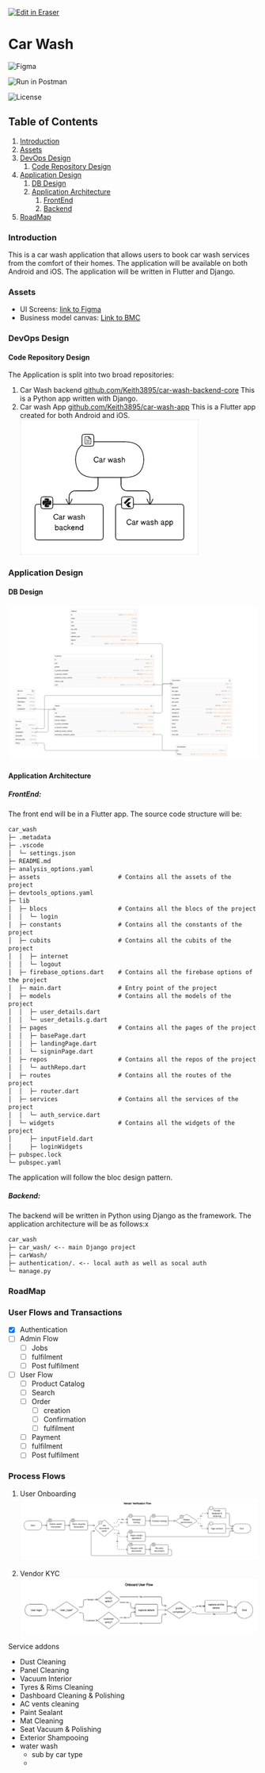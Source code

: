 <p><a target="_blank" href="https://app.eraser.io/workspace/18LcLCCLXKxtpvQ6rrf4" id="edit-in-eraser-github-link"><img alt="Edit in Eraser" src="https://firebasestorage.googleapis.com/v0/b/second-petal-295822.appspot.com/o/images%2Fgithub%2FOpen%20in%20Eraser.svg?alt=media&amp;token=968381c8-a7e7-472a-8ed6-4a6626da5501"></a></p>

# Car Wash
![Figma](https://img.shields.io/badge/figma-%23F24E1E.svg?style=for-the-badge&logo=figma&logoColor=white "")

![Run in Postman](https://run.pstmn.io/button.svg "")

![License](https://img.shields.io/static/v1?label=license&message=CC-BY-NC-ND-4.0&color=green "")

## Table of Contents
1. [﻿Introduction](#introduction)  
2. [﻿Assets](#assets)  
3. [﻿DevOps Design](#devops-design)  
    1. [﻿Code Repository Design](#code-repository-design) 
4. [﻿Application Design](#application-design)  
    1. [﻿DB Design](#db-design)  
    2. [﻿Application Architecture](#application-architecture)  
        1. [﻿FrontEnd](#frontend)  
        2. [﻿Backend](#backend) 
5. [﻿RoadMap](#roadmap) 
### Introduction
This is a car wash application that allows users to book car wash services from the comfort of their homes. The application will be available on both Android and iOS. The application will be written in Flutter and Django.

### Assets
- UI Screens: [﻿link to Figma](https://www.figma.com/file/QbtwZGMvLuDpGXR2IcB7A3/Car-wash?type=design&node-id=0%3A1&mode=design&t=n68WTHlcaHpY86EO-1)  
- Business model canvas: [﻿Link to BMC](https://app.mural.co/t/keithfranklin6506/m/keithfranklin6506/1699966821684/e68a321ade3318162db526e676f4d3042aea0be4?sender=ud754661bd71ca9e639dd5444) 
### DevOps Design
#### Code Repository Design
The Application is split into two broad repositories:

1. Car Wash backend [﻿github.com/Keith3895/car-wash-backend-core](https://github.com/Keith3895/car-wash-backend-core) 
This is a Python app written with Django.
2. Car wash App [﻿github.com/Keith3895/car-wash-app](https://github.com/Keith3895/car-wash-app) 
This is a Flutter app created for both Android and iOS.
![repo Design](/.eraser/18LcLCCLXKxtpvQ6rrf4___reS6fUv66LcKWYn8yV2OvCPvwSm2___---figure---9mFU8BHBViaZrvgOj1cWw---figure---Ea6JM1DUewB3N9lfHsKzgQ.png "repo Design")

### Application Design
#### DB Design
![DB Design](/.eraser/18LcLCCLXKxtpvQ6rrf4___reS6fUv66LcKWYn8yV2OvCPvwSm2___---figure---Yizr3dNexy7OuRzz8ZjYu---figure---vyol61PVHORl1GLe6_LiGQ.png "DB Design")

#### Application Architecture
##### FrontEnd:
The front end will be in a Flutter app. The source code structure will be:

```
car_wash
├─ .metadata
├─ .vscode
│  └─ settings.json
├─ README.md
├─ analysis_options.yaml
├─ assets                      # Contains all the assets of the project
├─ devtools_options.yaml   
├─ lib
│  ├─ blocs                    # Contains all the blocs of the project
│  │  └─ login 
│  ├─ constants                # Contains all the constants of the project
│  ├─ cubits                   # Contains all the cubits of the project
│  │  ├─ internet
│  │  └─ logout
│  ├─ firebase_options.dart    # Contains all the firebase options of the project
│  ├─ main.dart                # Entry point of the project
│  ├─ models                   # Contains all the models of the project
│  │  ├─ user_details.dart
│  │  └─ user_details.g.dart
│  ├─ pages                    # Contains all the pages of the project
│  │  ├─ basePage.dart
│  │  ├─ landingPage.dart
│  │  └─ signinPage.dart
│  ├─ repos                    # Contains all the repos of the project
│  │  └─ authRepo.dart
│  ├─ routes                   # Contains all the routes of the project
│  │  ├─ router.dart
│  ├─ services                 # Contains all the services of the project
│  │  └─ auth_service.dart
│  └─ widgets                  # Contains all the widgets of the project
│     ├─ inputField.dart
│     ├─ loginWidgets
├─ pubspec.lock
└─ pubspec.yaml
```
The application will follow the bloc design pattern.

##### Backend:
The backend will be written in Python using Django as the framework. The application architecture will be as follows:x

```
car_wash
├─ car_wash/ <-- main Django project
├─ carWash/
├─ authentication/. <-- local auth as well as socal auth
└─ manage.py
```
### RoadMap
### User Flows and Transactions
- [x] Authentication
- [ ] Admin Flow
    - [ ] Jobs
    - [ ] fulfilment
    - [ ] Post fulfilment
- [ ] User Flow
    - [ ] Product Catalog
    - [ ] Search
    - [ ] Order 
        - [ ] creation
        - [ ] Confirmation
        - [ ] fulfilment
    - [ ] Payment
    - [ ] fulfilment
    - [ ] Post fulfilment
### Process Flows
1. User Onboarding
![Vendor Verification Flow](/.eraser/18LcLCCLXKxtpvQ6rrf4___reS6fUv66LcKWYn8yV2OvCPvwSm2___---figure---_uJKq4Wzfx0tB0wmfkP0F---figure---8IPrhxbv7nbIc3ZgK3RKfg.png "Vendor Verification Flow")

1. Vendor KYC
![User Onboarding flow](/.eraser/18LcLCCLXKxtpvQ6rrf4___reS6fUv66LcKWYn8yV2OvCPvwSm2___---figure---TWIHcSVbmq70FnkKDArgY---figure---eX196IJiVth2nI--bktezg.png "User Onboarding flow")



Service addons

- Dust Cleaning
- Panel Cleaning
- Vacuum Interior
- Tyres & Rims Cleaning 
- Dashboard Cleaning & Polishing
- AC vents cleaning
- Paint Sealant
- Mat Cleaning
- Seat Vacuum & Polishing 
- Exterior Shampooing
- water wash 
    - sub by car type 
    - 





<!--- Eraser file: https://app.eraser.io/workspace/18LcLCCLXKxtpvQ6rrf4 --->